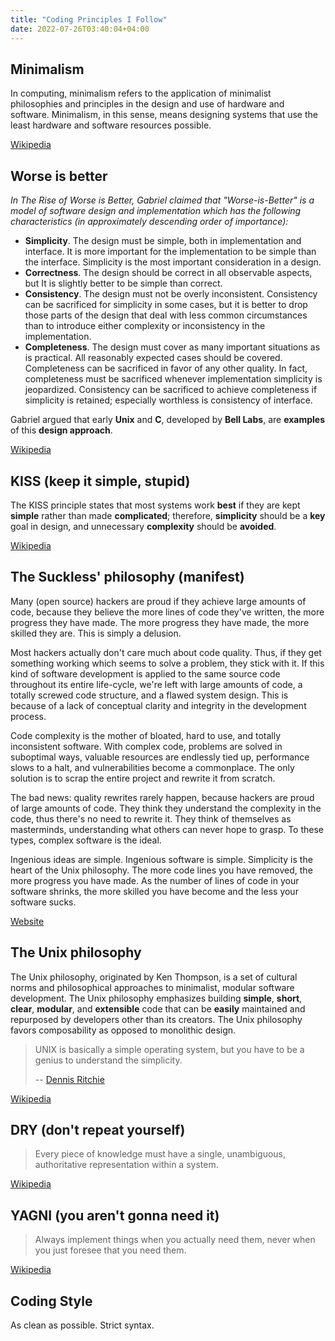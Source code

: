 ```yaml
---
title: "Coding Principles I Follow"
date: 2022-07-26T03:40:04+04:00
---
```


## Minimalism
In computing, minimalism refers to the application of minimalist philosophies and principles in the design and use of hardware and software. Minimalism, in this sense, means designing systems that use the least hardware and software resources possible.

[Wikipedia](https://en.wikipedia.org/wiki/Minimalism_(computing))
## Worse is better
*In The Rise of Worse is Better, Gabriel claimed that "Worse-is-Better" is a model of software design and implementation which has the following characteristics (in approximately descending order of importance):*
* **Simplicity**. The design must be simple, both in implementation and interface. It is more important for the implementation to be simple than the interface. Simplicity is the most important consideration in a design.
* **Correctness**. The design should be correct in all observable aspects, but It is slightly better to be simple than correct.
* **Consistency**. The design must not be overly inconsistent. Consistency can be sacrificed for simplicity in some cases, but it is better to drop those parts of the design that deal with less common circumstances than to introduce either complexity or inconsistency in the implementation.
* **Completeness**. The design must cover as many important situations as is practical. All reasonably expected cases should be covered. Completeness can be sacrificed in favor of any other quality. In fact, completeness must be sacrificed whenever implementation simplicity is jeopardized. Consistency can be sacrificed to achieve completeness if simplicity is retained; especially worthless is consistency of interface.

Gabriel argued that early **Unix** and **C**, developed by **Bell Labs**, are **examples** of this **design approach**.

[Wikipedia](https://en.wikipedia.org/wiki/Worse_is_better)
## KISS (keep it simple, stupid)
The KISS principle states that most systems work **best** if they are kept **simple** rather than made **complicated**; therefore, **simplicity** should be a **key** goal in design, and unnecessary **complexity** should be **avoided**.

[Wikipedia](https://en.wikipedia.org/wiki/KISS_principle)
## The Suckless' philosophy (manifest)
Many (open source) hackers are proud if they achieve large amounts of code, because they believe the more lines of code they've written, the more progress they have made. The more progress they have made, the more skilled they are. This is simply a delusion.

Most hackers actually don't care much about code quality. Thus, if they get something working which seems to solve a problem, they stick with it. If this kind of software development is applied to the same source code throughout its entire life-cycle, we're left with large amounts of code, a totally screwed code structure, and a flawed system design. This is because of a lack of conceptual clarity and integrity in the development process.

Code complexity is the mother of bloated, hard to use, and totally inconsistent software. With complex code, problems are solved in suboptimal ways, valuable resources are endlessly tied up, performance slows to a halt, and vulnerabilities become a commonplace. The only solution is to scrap the entire project and rewrite it from scratch.

The bad news: quality rewrites rarely happen, because hackers are proud of large amounts of code. They think they understand the complexity in the code, thus there's no need to rewrite it. They think of themselves as masterminds, understanding what others can never hope to grasp. To these types, complex software is the ideal.

Ingenious ideas are simple. Ingenious software is simple. Simplicity is the heart of the Unix philosophy. The more code lines you have removed, the more progress you have made. As the number of lines of code in your software shrinks, the more skilled you have become and the less your software sucks.

[Website](https://suckless.org/philosophy/)
## The Unix philosophy
The Unix philosophy, originated by Ken Thompson, is a set of cultural norms and philosophical approaches to minimalist, modular software development.
The Unix philosophy emphasizes building **simple**, **short**, **clear**, **modular**, and **extensible** code that can be **easily** maintained and repurposed by developers other than its creators. The Unix philosophy favors composability as opposed to monolithic design.

> UNIX is basically a simple operating system, but you have to be a genius to understand the simplicity.
>
> -- [Dennis Ritchie](http://genius.cat-v.org/dennis-ritchie/)

[Wikipedia](https://en.wikipedia.org/wiki/Unix_philosophy)
## DRY (don't repeat yourself)
> Every piece of knowledge must have a single, unambiguous, authoritative representation within a system.

[Wikipedia](https://en.wikipedia.org/wiki/Don%27t_repeat_yourself)
## YAGNI (you aren't gonna need it)
> Always implement things when you actually need them, never when you just foresee that you need them.

[Wikipedia](https://en.wikipedia.org/wiki/You_aren%27t_gonna_need_it)
## Coding Style
As clean as possible. Strict syntax.
